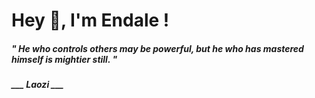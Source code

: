 <h1 title="head"> Hey 👋, I'm Endale !</h1>

**<h5><i>" He who controls others may be powerful, but he who has mastered himself is mightier still. "</i></h5>**

*<b>___ Laozi ___</b>*
